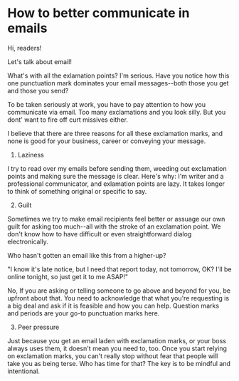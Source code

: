 # How to better communicate in emails #

Hi, readers!

Let's talk about email!

What's with all the exlamation points? I'm serious. Have you notice how this one punctuation mark dominates your email messages--both those you get and those you send?

To be taken seriously at work, you have to pay attention to how you communicate via email. Too many exclamations and you look silly. But you dont' want to fire off curt missives either.

I believe that there are three reasons for all these exclamation marks, and none is good for your business, career or conveying your message.


1. Laziness

I try to read over my emails before sending them, weeding out exclamation points and making sure the message is clear. Here's why: I'm writer and a professional communicator, and exlamation points are lazy. It takes longer to think of something original or specific to say.

2. Guilt

Sometimes we try to make email recipients feel better or assuage our own guilt for asking too much--all with the stroke of an exclamation point. We don't know how to have difficult or even straightforward dialog electronically.

Who hasn't gotten an email like this from a higher-up?

"I know it's late notice, but I need that report today, not tomorrow, OK? I'll be online tonight, so just get it to me ASAP!"

No, If you are asking or telling someone to go above and beyond for you, be upfront about that. You need to acknowledge that what you're requesting is a big deal and ask if it is feasible and how you can help. Question marks and periods are your go-to punctuation marks here.

3. Peer pressure

Just because you get an email laden with exclamation marks, or your boss always uses them, it doesn't mean you need to, too. Once you start relying on exclamation marks, you can't really stop without fear that people will take you as being terse. Who has time for that? The key is to be mindful and intentional.